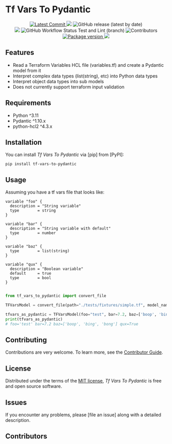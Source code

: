 # Tf Vars To Pydantic

<p align="center">
    <a href="https://github.com/andrewthetechie/tf-vars-to-pydantic" target="_blank">
        <img src="https://img.shields.io/github/last-commit/andrewthetechie/tf-vars-to-pydantic" alt="Latest Commit">
    </a>
    <img src="https://img.shields.io/badge/license-MIT-green">
    <img alt="GitHub release (latest by date)" src="https://img.shields.io/github/v/release/andrewthetechie/tf-vars-to-pydantic?label=Latest%20Release">
    <br />
    <a href="https://github.com/andrewthetechie/tf-vars-to-pydantic/issues"><img src="https://img.shields.io/github/issues/andrewthetechie/tf-vars-to-pydantic" /></a>
    <img alt="GitHub Workflow Status Test and Lint (branch)" src="https://img.shields.io/github/actions/workflow/status/andrewthetechie/tf-vars-to-pydantic/tests.yml?branch=main">
    <img alt="Contributors" src="https://img.shields.io/github/contributors/andrewthetechie/tf-vars-to-pydantic">
    <br />
    <a href="https://pypi.org/project/tf-vars-to-pydantic" target="_blank">
        <img src="https://img.shields.io/pypi/v/tf-vars-to-pydantic" alt="Package version">
    </a>
    <img src="https://img.shields.io/pypi/pyversions/tf-vars-to-pydantic">
</p>

## Features

- Read a Terraform Variables HCL file (variables.tf) and create a Pydantic model from it
- Interpret complex data types (list(string), etc) into Python data types
- Interpret object data types into sub models
- Does not currently support terraform input validation

## Requirements

- Python ^3.11
- Pydantic ^1.10.x
- python-hcl2 ^4.3.x

## Installation

You can install _Tf Vars To Pydantic_ via [pip] from [PyPI]:

```console
pip install tf-vars-to-pydantic
```

## Usage

Assuming you have a tf vars file that looks like:

```
variable "foo" {
  description = "String variable"
  type        = string
}

variable "bar" {
  description = "String variable with default"
  type        = number
}

variable "baz" {
  type        = list(string)
}

variable "qux" {
  description = "Boolean variable"
  default     = true
  type        = bool
}
```

```python

from tf_vars_to_pydantic import convert_file

TFVarsModel = convert_file(path="./tests/fixtures/simple.tf", model_name="TFVarsModel")

tfvars_as_pydantic = TFVarsModel(foo="test", bar=7.2, baz=['boop', 'bing', 'bong'])
print(tfvars_as_pydantic)
# foo='test' bar=7.2 baz=['boop', 'bing', 'bong'] qux=True
```

## Contributing

Contributions are very welcome.
To learn more, see the [Contributor Guide].

## License

Distributed under the terms of the [MIT license][license],
_Tf Vars To Pydantic_ is free and open source software.

## Issues

If you encounter any problems,
please [file an issue] along with a detailed description.

<!-- github-only -->

[license]: https://github.com/andrewthetechie/tf-vars-to-pydantic/blob/main/LICENSE
[contributor guide]: https://github.com/andrewthetechie/tf-vars-to-pydantic/blob/main/CONTRIBUTING.md

## Contributors

<!-- ALL-CONTRIBUTORS-LIST:START - Do not remove or modify this section -->
<!-- prettier-ignore-start -->
<!-- markdownlint-disable -->

<!-- markdownlint-restore -->
<!-- prettier-ignore-end -->

<!-- ALL-CONTRIBUTORS-LIST:END -->
